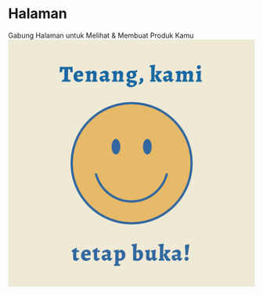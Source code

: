 # Halaman
Gabung Halaman untuk Melihat &amp; Membuat Produk Kamu
![Busines](https://github.com/Busines-plan/Halaman/blob/master/MessageToOrder3.jpg)
